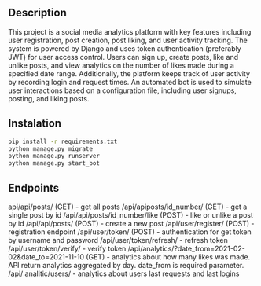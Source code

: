 ## Description

This project is a social media analytics platform with key features including user registration, post creation, post liking, and user activity tracking. The system is powered by Django and uses token authentication (preferably JWT) for user access control. Users can sign up, create posts, like and unlike posts, and view analytics on the number of likes made during a specified date range. Additionally, the platform keeps track of user activity by recording login and request times. An automated bot is used to simulate user interactions based on a configuration file, including user signups, posting, and liking posts.

## Instalation

```bash
pip install -r requirements.txt
python manage.py migrate
python manage.py runserver
python manage.py start_bot
```

## Endpoints

api/api/posts/ (GET) - get all posts
/api/apiposts/id_number/ (GET) - get a single post by id
/api/api/posts/id_number/like (POST) - like or unlike a post by id
/api/api/posts/ (POST) - create a new post
/api/user/register/ (POST) - registration endpoint
/api/user/token/ (POST) - authentication for get token by username and password
/api/user/token/refresh/ - refresh token
/api/user/token/verify/ - verify token
/api/analytics/?date_from=2021-02-02&date_to=2021-11-10 (GET) - analytics about how many likes was made. API return analytics aggregated by day. date_from is required parameter.
/api/ analitic/users/ - analytics about users last requests and last logins

